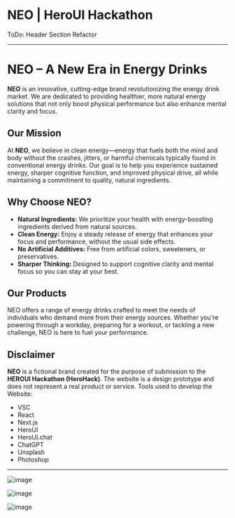 # NEO | HeroUI Hackathon

ToDo: Header Section Refactor

---

# NEO – A New Era in Energy Drinks

**NEO** is an innovative, cutting-edge brand revolutionizing the energy drink market. We are dedicated to providing healthier, more natural energy solutions that not only boost physical performance but also enhance mental clarity and focus.

## Our Mission

At **NEO**, we believe in clean energy—energy that fuels both the mind and body without the crashes, jitters, or harmful chemicals typically found in conventional energy drinks. Our goal is to help you experience sustained energy, sharper cognitive function, and improved physical drive, all while maintaining a commitment to quality, natural ingredients.

## Why Choose NEO?

* **Natural Ingredients:** We prioritize your health with energy-boosting ingredients derived from natural sources.
* **Clean Energy:** Enjoy a steady release of energy that enhances your focus and performance, without the usual side effects.
* **No Artificial Additives:** Free from artificial colors, sweeteners, or preservatives.
* **Sharper Thinking:** Designed to support cognitive clarity and mental focus so you can stay at your best.

## Our Products

NEO offers a range of energy drinks crafted to meet the needs of individuals who demand more from their energy sources. Whether you're powering through a workday, preparing for a workout, or tackling a new challenge, NEO is here to fuel your performance.

## Disclaimer

**NEO** is a fictional brand created for the purpose of submission to the **HEROUI Hackathon (HeroHack)**. The website is a design prototype and does not represent a real product or service.
Tools used to develop the Website:
- VSC
- React
- Next.js
- HeroUI
- HeroUI.chat
- ChatGPT
- Unsplash
- Photoshop

---

![image](https://github.com/user-attachments/assets/0e95e939-a8de-49d1-bd69-4ccd3932aa49)

![image](https://github.com/user-attachments/assets/19df7c4e-ded7-4437-bfc3-e404ea1e2b58)

![image](https://github.com/user-attachments/assets/030d443e-aea2-4134-9536-da4421fd5813)

